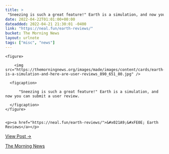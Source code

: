 ```yaml
---
title: > 
 "Sneezing is such a great feature!" Earth is a simulation, and now you can submit a user review.
date: 2022-04-22T01:01:00+00:00
dateadded: 2022-04-21 21:30:01 -0400
link: "https://neal.fun/earth-reviews/"
bucket: The Morning News
layout: urlnote
tags: ["misc", "news"]
--- 
```




  
    
  

  
    <figure>
      
        <img src="https://themorningnews.org/images/made/images/content/cards/earth-is-a-simulation-and-here-are-user-reviews_890_651_80.jpg" />
      
      <figcaption>
        
          "Sneezing is such a great feature!" Earth is a simulation, and now you can submit a user review.
        
      </figcaption>
    </figure>

    
    <p><a href="https://neal.fun/earth-reviews/">&#x021A9;&#xFE0E; Earth Reviews</a></p>
    
  
  <p><a href="https://themorningnews.org/p/earth-is-a-simulation-and-here-are-user-reviews">View Post &rarr;</a></p>



 <!-- end excerpt --> 
<div class='bucket'><a class='internal-link' href='/buckets/the-morning-news'>The Morning News</a></div> 
